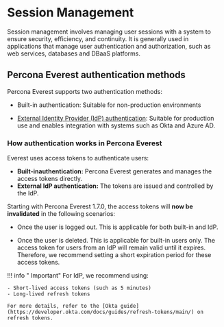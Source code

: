 # Session Management

Session management involves managing user sessions with a system to ensure security, efficiency, and continuity. It is generally used in applications that manage user authentication and authorization, such as web services, databases and DBaaS platforms.

## Percona Everest authentication methods

Percona Everest supports two authentication methods:

- Built-in authentication: Suitable for non-production environments

- [External Identity Provider (IdP) authentication](Idp_integration.md): Suitable for production use and enables integration with systems such as Okta and Azure AD.


### How authentication works in Percona Everest

Everest uses access tokens to authenticate users:

- **Built-inauthentication:**  Percona Everest generates and manages the access tokens directly.
- **External IdP authentication:** The tokens are issued and controlled by the IdP.

Starting with Percona Everest 1.7.0, the access tokens will **now be invalidated** in the following scenarios:

- Once the user is logged out. This is applicable for both built-in and IdP.

- Once the user is deleted. This is applicable for built-in users only. The access token for users from an IdP will remain valid until it expires. Therefore, we recommend setting a short expiration period for these access tokens.

!!! info " Important"
    For IdP, we recommend using:

    - Short-lived access tokens (such as 5 minutes)
    - Long-lived refresh tokens
        
    For more details, refer to the [Okta guide](https://developer.okta.com/docs/guides/refresh-tokens/main/) on refresh tokens.
















    
    
  






